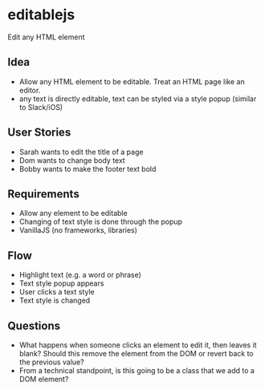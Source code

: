 # editablejs
Edit any HTML element

## Idea
- Allow any HTML element to be editable.  Treat an HTML page like an editor.
- any text is directly editable, text can be styled via a style popup (similar to Slack/iOS)

## User Stories
- Sarah wants to edit the title of a page
- Dom wants to change body text
- Bobby wants to make the footer text bold

## Requirements
- Allow any element to be editable
- Changing of text style is done through the popup
- VanillaJS (no frameworks, libraries)

## Flow
- Highlight text (e.g. a word or phrase)
- Text style popup appears
- User clicks a text style
- Text style is changed

## Questions
- What happens when someone clicks an element to edit it, then leaves it blank?  Should this remove the element from the DOM or revert back to the previous value?
- From a technical standpoint, is this going to be a class that we add to a DOM element?
